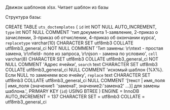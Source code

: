 Движок шаблонов xlsx. Читает шаблон из базы

Структура базы:

CREATE TABLE `uts_doctemplates`  (
  `id` int NOT NULL AUTO_INCREMENT,
  `type` int NOT NULL COMMENT 'тип документа 1-заявление, 2-приказ о зачислении, 3-приказ об отчислении, 4-приказ об окончании курса',
  `replacetype` varchar(10) CHARACTER SET utf8mb3 COLLATE utf8mb3_general_ci NOT NULL COMMENT 'Тип замены: \r\ntext - простая замена, \r\nfield- поле из запроса, \r\njson - замена по условию',
  `cell` varchar(8) CHARACTER SET utf8mb3 COLLATE utf8mb3_general_ci NOT NULL COMMENT 'Адрес ячейки',
  `search` text CHARACTER SET utf8mb3 COLLATE utf8mb3_general_ci NULL COMMENT 'искомый шаблон {%X%}. Если NULL то заменяем всю ячейку',
  `replace` text CHARACTER SET utf8mb3 COLLATE utf8mb3_general_ci NULL COMMENT '[текст | имя_поля | имя_поля {значение1: \'замена1\', значение2:\'замена2\' ...}] для замены шаблона.',
  PRIMARY KEY (`id`) USING BTREE
) ENGINE = InnoDB AUTO_INCREMENT = 137 CHARACTER SET = utf8mb3 COLLATE = utf8mb3_general_ci
